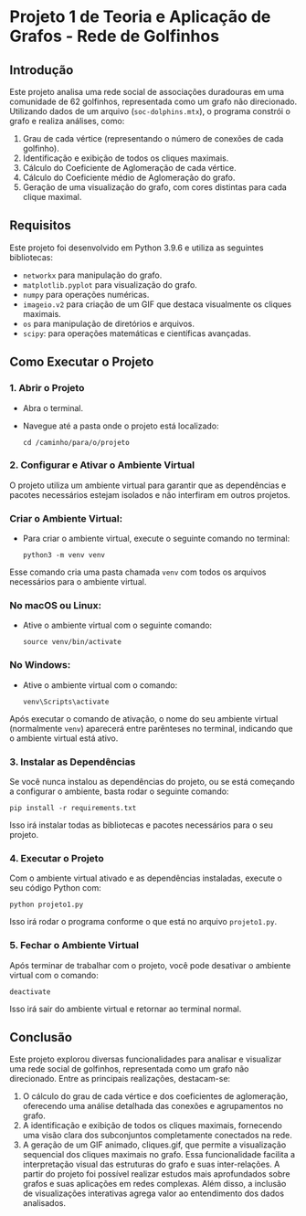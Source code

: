 # Projeto 1 de Teoria e Aplicação de Grafos - Rede de Golfinhos

## Introdução

Este projeto analisa uma rede social de associações duradouras em uma comunidade de 62 golfinhos, representada como um grafo não direcionado. Utilizando dados de um arquivo (`soc-dolphins.mtx`), o programa constrói o grafo e realiza análises, como:

1. Grau de cada vértice (representando o número de conexões de cada golfinho).
2. Identificação e exibição de todos os cliques maximais.
3. Cálculo do Coeficiente de Aglomeração de cada vértice.
4. Cálculo do Coeficiente médio de Aglomeração do grafo.
5. Geração de uma visualização do grafo, com cores distintas para cada clique maximal.

## Requisitos

Este projeto foi desenvolvido em Python 3.9.6 e utiliza as seguintes bibliotecas:

- `networkx` para manipulação do grafo.
- `matplotlib.pyplot` para visualização do grafo.
- `numpy` para operações numéricas.
- `imageio.v2` para criação de um GIF que destaca visualmente os cliques maximais.
- `os` para manipulação de diretórios e arquivos.
- `scipy`: para operações matemáticas e científicas avançadas.

## Como Executar o Projeto

### 1. **Abrir o Projeto**

- Abra o terminal.
- Navegue até a pasta onde o projeto está localizado:

    ```
    cd /caminho/para/o/projeto
    ```
  

### 2. Configurar e **Ativar o Ambiente Virtual**

O projeto utiliza um ambiente virtual para garantir que as dependências e pacotes necessários estejam isolados e não interfiram em outros projetos.

### Criar o Ambiente Virtual:

- Para criar o ambiente virtual, execute o seguinte comando no terminal:
    
    ```
    python3 -m venv venv
    ```
    
Esse comando cria uma pasta chamada `venv` com todos os arquivos necessários para o ambiente virtual.
    

### No macOS ou Linux:

- Ative o ambiente virtual com o seguinte comando:
    
    ```
    source venv/bin/activate
    ```
    

### No Windows:

- Ative o ambiente virtual com o comando:
    
    ```
    venv\Scripts\activate
    ```
    

Após executar o comando de ativação, o nome do seu ambiente virtual (normalmente `venv`) aparecerá entre parênteses no terminal, indicando que o ambiente virtual está ativo.

### 3. **Instalar as Dependências**

Se você nunca instalou as dependências do projeto, ou se está começando a configurar o ambiente, basta rodar o seguinte comando:

    pip install -r requirements.txt
    
Isso irá instalar todas as bibliotecas e pacotes necessários para o seu projeto.

### 4. **Executar o Projeto**

Com o ambiente virtual ativado e as dependências instaladas, execute o seu código Python com:

    python projeto1.py

Isso irá rodar o programa conforme o que está no arquivo `projeto1.py`.

### 5. **Fechar o Ambiente Virtual**

Após terminar de trabalhar com o projeto, você pode desativar o ambiente virtual com o comando:

    deactivate

Isso irá sair do ambiente virtual e retornar ao terminal normal.

## Conclusão

Este projeto explorou diversas funcionalidades para analisar e visualizar uma rede social de golfinhos, representada como um grafo não direcionado. Entre as principais realizações, destacam-se:
1. O cálculo do grau de cada vértice e dos coeficientes de aglomeração, oferecendo uma análise detalhada das conexões e agrupamentos no grafo.
2. A identificação e exibição de todos os cliques maximais, fornecendo uma visão clara dos subconjuntos completamente conectados na rede.
3. A geração de um GIF animado, cliques.gif, que permite a visualização sequencial dos cliques maximais no grafo. Essa funcionalidade facilita a interpretação visual das estruturas do grafo e suas inter-relações.
A partir do projeto foi possível realizar estudos mais aprofundados sobre grafos e suas aplicações em redes complexas. Além disso, a inclusão de visualizações interativas agrega valor ao entendimento dos dados analisados.